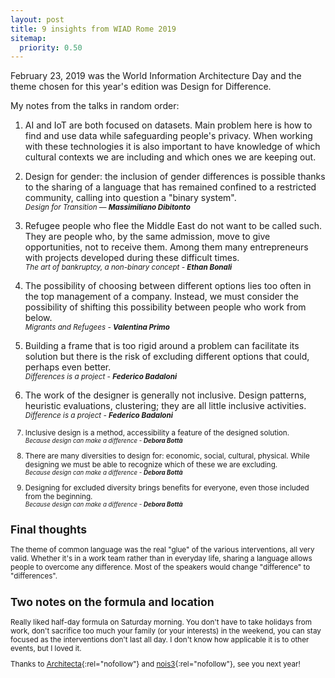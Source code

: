 ```yaml
---
layout: post
title: 9 insights from WIAD Rome 2019
sitemap:
  priority: 0.50
---
```


February 23, 2019 was the World Information Architecture Day and the theme chosen for this year's edition was Design for Difference.

My notes from the talks in random order:

1. AI and IoT are both focused on datasets. Main problem here is how to find and use data while safeguarding people's privacy. When working with these technologies it is also important to have knowledge of which cultural contexts we are including and which ones we are keeping out. 

2. Design for gender: the inclusion of gender differences is possible thanks to the sharing of a language that has remained confined to a restricted community, calling into question a "binary system".  
<small>_Design for Transition — **Massimiliano Dibitonto**_</small>
 
3. Refugee people who flee the Middle East do not want to be called such. They are people who, by the same admission, move to give opportunities, not to receive them. Among them many entrepreneurs with projects developed during these difficult times.  
<small>_The art of bankruptcy, a non-binary concept - **Ethan Bonali**_</small>

4. The possibility of choosing between different options lies too often in the top management of a company. Instead, we must consider the possibility of shifting this possibility between people who work from below.  
<small>_Migrants and Refugees - **Valentina Primo**_</small>

5. Building a frame that is too rigid around a problem can facilitate its solution but there is the risk of excluding different options that could, perhaps even better.  
<small>_Differences is a project - **Federico Badaloni**_</small>

6. The work of the designer is generally not inclusive. Design patterns, heuristic evaluations, clustering; they are all little inclusive activities.  
<small>_Difference is a project - **Federico Badaloni**_

7. Inclusive design is a method, accessibility a feature of the designed solution.  
<small>_Because design can make a difference - **Debora Bottà**_</small>

8. There are many diversities to design for: economic, social, cultural, physical. While designing we must be able to recognize which of these we are excluding.  
<small>_Because design can make a difference - **Debora Bottà**_</small>

9. Designing for excluded diversity brings benefits for everyone, even those included from the beginning.    
<small>_Because design can make a difference - **Debora Bottà**_</small>

## Final thoughts
The theme of common language was the real "glue" of the various interventions, all very valid. Whether it's in a work team rather than in everyday life, sharing a language allows people to overcome any difference.
Most of the speakers would change "difference" to "differences".

## Two notes on the formula and location
Really liked half-day formula on Saturday morning. You don't have to take holidays from work, don't sacrifice too much your family (or your interests) in the weekend, you can stay focused as the interventions don't last all day. I don't know how applicable it is to other events, but I loved it.

Thanks to [Architecta](http://www.architecta.it){:rel="nofollow"} and [nois3](http://www.nois3.it){:rel="nofollow"}, see you next year!